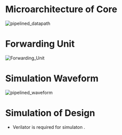 # Microarchitecture of Core
![pipelined_datapath](https://github.com/Mujtabadar537/RISCV_Pipelined_Core/assets/111755551/e39d493c-b01a-4320-8567-a0c5e3f54d1d)  

# Forwarding Unit 
![Forwarding_Unit](https://github.com/Mujtabadar537/RISCV_Pipelined_Core/assets/111755551/3995edf1-fbe3-4c6d-a3b1-1b2d1bb77f19)

# Simulation Waveform
![pipelined_waveform](https://github.com/Mujtabadar537/RISCV_Pipelined_Core/assets/111755551/a278f987-60ad-4333-9ac2-7b3c15579af7) 

# Simulation of Design
* Verilator is required for simulaton .

